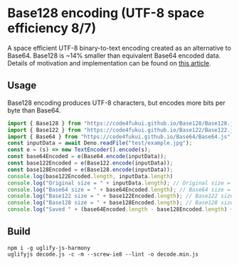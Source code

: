# Base128 encoding (UTF-8 space efficiency 8/7)

A space efficient UTF-8 binary-to-text encoding created as an alternative to Base64. Base128 is ~14% smaller than equivalent Base64 encoded data. Details of motivation and implementation can be found on [this article](https://fukuno.jig.jp/).

## Usage

Base128 encoding produces UTF-8 characters, but encodes more bits per byte than Base64.
```javascript
import { Base128 } from "https://code4fukui.github.io/Base128/Base128.js";
import { Base122 } from "https://code4fukui.github.io/Base122/Base122.js";
import { Base64 } from "https://code4fukui.github.io/Base64/Base64.js";
const inputData = await Deno.readFile("test/example.jpg");
const e = (s) => new TextEncoder().encode(s);
const base64Encoded = e(Base64.encode(inputData));
const base122Encoded = e(Base122.encode(inputData));
const base128Encoded = e(Base128.encode(inputData));
console.log(base122Encoded.length, inputData.length)
console.log("Original size = " + inputData.length); // Original size = 1429
console.log("Base64 size = " + base64Encoded.length); // Base64 size = 1908
console.log("Base122 size = " + base122Encoded.length); // Base122 size = 1634
console.log("Base128 size = " + base128Encoded.length); // Base128 size = 1634
console.log("Saved " + (base64Encoded.length - base128Encoded.length) + " bytes") // Saved 274 bytes
```

## Build

```
npm i -g uglify-js-harmony
uglifyjs decode.js -c -m --screw-ie8 --lint -o decode.min.js
```